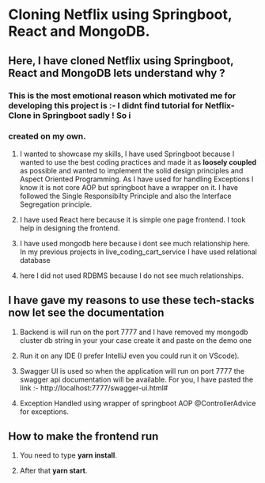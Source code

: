 # Cloning Netflix using Springboot, React and MongoDB. 

## Here, I have cloned Netflix using Springboot, React and MongoDB lets understand why ?

### This is the most emotional reason which motivated me for developing this project is :- I didnt find tutorial for Netflix-Clone in Springboot sadly ! So i 
### created on my own.

1. I wanted to showcase my skills, I have used Springboot because I wanted to use the best coding practices and made it as **loosely coupled** as possible and wanted to implement the solid design principles and Aspect Oriented Programming. As I have used for handling Exceptions I know it is not core AOP but springboot have a wrapper on it. I have followed the Single Responsibilty Principle and also the Interface Segregation principle.

2. I have used React here because it is simple one page frontend. I took help in designing the frontend.

3. I have used mongodb here because i dont see much relationship here. In my previous projects in live_coding_cart_service I have used relational database

4.  here I did not used RDBMS because I do not see much relationships.

## I have gave my reasons to use these tech-stacks now let see the documentation

1. Backend is will run on the port 7777 and I have removed my mongodb cluster db string in your your case create it and paste on the demo one

2. Run it on any IDE (I prefer IntelliJ even you could run it on VScode).

3. Swagger UI is used so when the application will run on port 7777 the swagger api documentation will be available. For you, I have pasted the link :- http://localhost:7777/swagger-ui.html#

4. Exception Handled using wrapper of springboot AOP @ControllerAdvice for exceptions.

## How to make the frontend run

1. You need to type **yarn install**.

2. After that **yarn start**.
